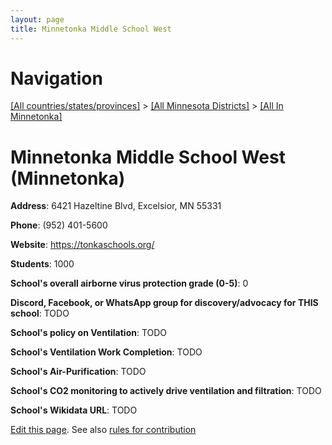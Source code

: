 ```yaml
---
layout: page
title: Minnetonka Middle School West
---
```

# Navigation

[[All countries/states/provinces]](../../..) > [[All Minnesota Districts]](../..) > [[All In Minnetonka]](..)

# Minnetonka Middle School West (Minnetonka)

**Address**: 6421 Hazeltine Blvd, Excelsior, MN 55331

**Phone**: (952) 401-5600

**Website**: <https://tonkaschools.org/>

**Students**: 1000

**School's overall airborne virus protection grade (0-5)**: 0

**Discord, Facebook, or WhatsApp group for discovery/advocacy for THIS school**: TODO

**School's policy on Ventilation**: TODO

**School's Ventilation Work Completion**: TODO

**School's Air-Purification**: TODO

**School's CO2 monitoring to actively drive ventilation and filtration**: TODO

**School's Wikidata URL**: TODO


[Edit this page](https://github.com/ventilate-schools/MN/edit/main/./Minnetonka/Minnetonka_Middle_School_West.md). See also [rules for contribution](../../../contribution-rules/)